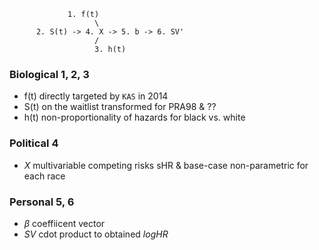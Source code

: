                  1. f(t)
                       \
          2. S(t) -> 4. X -> 5. b -> 6. SV'
                       /
                       3. h(t)


### Biological 1, 2, 3
- f(t) directly targeted by `KAS` in 2014
- S(t) on the waitlist transformed for PRA98 & ??
- h(t) non-proportionality of hazards for black vs. white
   
### Political 4
- $X$ multivariable competing risks sHR & base-case non-parametric for each race
  
### Personal 5, 6 
- $\beta$ coeffiicent vector
- $SV$ cdot product to obtained $logHR$
